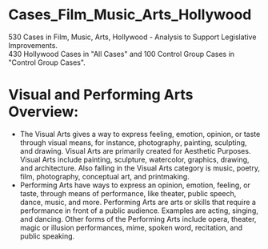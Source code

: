# Cases_Film_Music_Arts_Hollywood
530 Cases in Film, Music, Arts, Hollywood - Analysis to Support Legislative Improvements.
<br /> 430 Hollywood Cases in "All Cases" and 100 Control Group Cases in "Control Group Cases".
<br />
# Visual and Performing Arts Overview:
- The Visual Arts gives a way to express feeling, emotion, opinion, or taste through visual means, for instance, photography, painting, sculpting, and drawing. Visual Arts are primarily created for Aesthetic Purposes. Visual Arts include painting, sculpture, watercolor, graphics, drawing, and architecture. Also falling in the Visual Arts category is music, poetry, film, photography, conceptual art, and printmaking.
- Performing Arts have ways to express an opinion, emotion, feeling, or taste, through means of performance, like theater, public speech, dance, music, and more. Performing Arts are arts or skills that require a performance in front of a public audience. Examples are acting, singing, and dancing. Other forms of the Performing Arts include opera, theater, magic or illusion performances, mime, spoken word, recitation, and public speaking.

